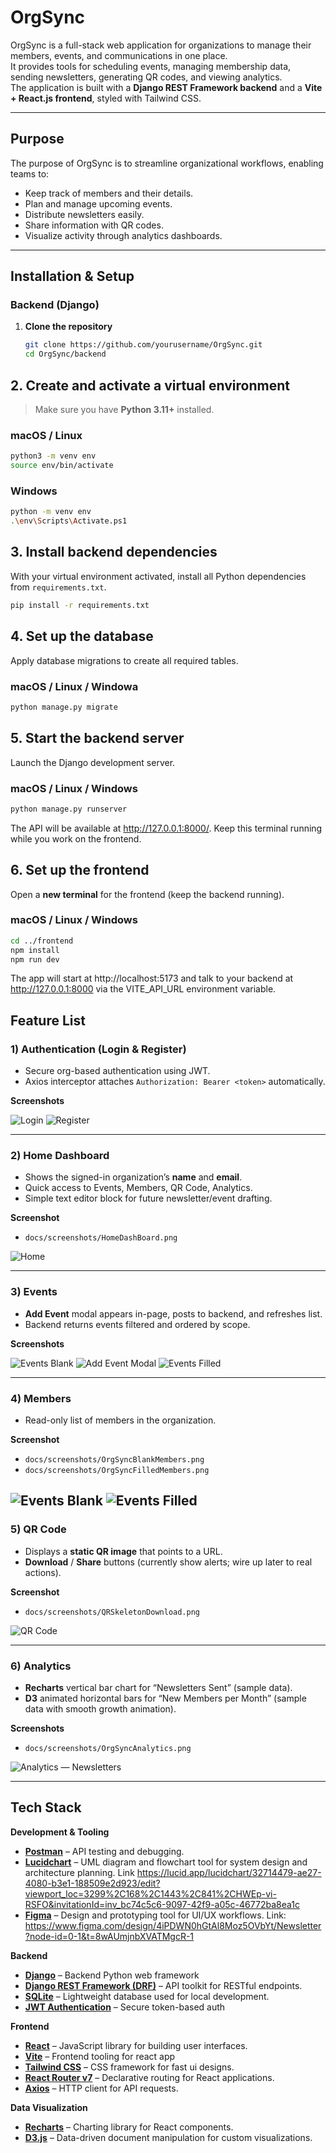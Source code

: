 # OrgSync

OrgSync is a full-stack web application for organizations to manage their members, events, and communications in one place.  
It provides tools for scheduling events, managing membership data, sending newsletters, generating QR codes, and viewing analytics.  
The application is built with a **Django REST Framework backend** and a **Vite + React.js frontend**, styled with Tailwind CSS.

---

##  Purpose
The purpose of OrgSync is to streamline organizational workflows, enabling teams to:
- Keep track of members and their details.
- Plan and manage upcoming events.
- Distribute newsletters easily.
- Share information with QR codes.
- Visualize activity through analytics dashboards.

---

## Installation & Setup

### Backend (Django)
1. **Clone the repository**
   ```bash
   git clone https://github.com/yourusername/OrgSync.git
   cd OrgSync/backend

## 2. Create and activate a virtual environment

> Make sure you have **Python 3.11+** installed.

### macOS / Linux
```bash
python3 -m venv env
source env/bin/activate
```
### Windows
```bash
python -m venv env
.\env\Scripts\Activate.ps1
```

## 3. Install backend dependencies

With your virtual environment activated, install all Python dependencies from `requirements.txt`.

```bash
pip install -r requirements.txt
```

## 4. Set up the database

Apply database migrations to create all required tables.

### macOS / Linux / Windowa
```bash
python manage.py migrate
```

## 5. Start the backend server

Launch the Django development server.

### macOS / Linux / Windows
```bash
python manage.py runserver
```

The API will be available at http://127.0.0.1:8000/.
Keep this terminal running while you work on the frontend.

## 6. Set up the frontend

Open a **new terminal** for the frontend (keep the backend running).

### macOS / Linux / Windows 
```bash
cd ../frontend
npm install
npm run dev
```
The app will start at http://localhost:5173 and talk to your backend at http://127.0.0.1:8000 via the VITE_API_URL environment variable. 


##  Feature List 

### 1) Authentication (Login & Register)
- Secure org-based authentication using JWT.
- Axios interceptor attaches `Authorization: Bearer <token>` automatically.

**Screenshots**

![Login](docs/screenshots/OrgSyncLogin.png)
![Register](docs/screenshots/OrgSyncRegister.png)

---

### 2) Home Dashboard
- Shows the signed-in organization’s **name** and **email**.
- Quick access to Events, Members, QR Code, Analytics.
- Simple text editor block for future newsletter/event drafting.

**Screenshot**
- `docs/screenshots/HomeDashBoard.png`

![Home](docs/screenshots/HomeDashBoard.png)

---

### 3) Events
- **Add Event** modal appears in-page, posts to backend, and refreshes list.
- Backend returns events filtered and ordered by scope.

**Screenshots**

![Events Blank](docs/screenshots/EventsBlank.png)
![Add Event Modal](docs/screenshots/EventAddForm.png)
![Events Filled](docs/screenshots/EventsFilled.png)


---

### 4) Members
- Read-only list of members in the organization.

**Screenshot**
- `docs/screenshots/OrgSyncBlankMembers.png`
- `docs/screenshots/OrgSyncFilledMembers.png`


![Events Blank](docs/screenshots/OrgSyncBlankMembers.png)
![Events Filled](docs/screenshots/OrgSyncFilledMembers.png)
---

### 5) QR Code
- Displays a **static QR image** that points to a URL.
- **Download** / **Share** buttons (currently show alerts; wire up later to real actions).

**Screenshot**
- `docs/screenshots/QRSkeletonDownload.png`

![QR Code](docs/screenshots/QRSkeletonDownload.png)

---

### 6) Analytics
- **Recharts** vertical bar chart for “Newsletters Sent” (sample data).
- **D3** animated horizontal bars for “New Members per Month” (sample data with smooth growth animation).

**Screenshots**
- `docs/screenshots/OrgSyncAnalytics.png`  

![Analytics — Newsletters](docs/screenshots/OrgSyncAnalytics.png)

---

## Tech Stack

**Development & Tooling**
- **[Postman](https://www.postman.com/)** – API testing and debugging.
- **[Lucidchart](https://www.lucidchart.com/)** – UML diagram and flowchart tool for system design and architecture planning.
  Link https://lucid.app/lucidchart/32714479-ae27-4080-b3e1-188509e2d923/edit?viewport_loc=3299%2C168%2C1443%2C841%2CHWEp-vi-RSFO&invitationId=inv_bc74c5c6-9097-42f9-a05c-46772ba8ea1c
- **[Figma](https://figma.com/)** – Design and prototyping tool for UI/UX workflows.
  Link: https://www.figma.com/design/4iPDWN0hGtAl8Moz5OVbYt/Newsletter?node-id=0-1&t=8wAUmjnbXVATMgcR-1

**Backend**
- **[Django](https://www.djangoproject.com/)** – Backend Python web framework 
- **[Django REST Framework (DRF)](https://www.django-rest-framework.org/)** – API toolkit for RESTful endpoints.
- **[SQLite](https://www.sqlite.org/)** – Lightweight database used for local development.
- **[JWT Authentication](https://django-rest-framework-simplejwt.readthedocs.io/en/latest/)** – Secure token-based auth

**Frontend**
- **[React](https://reactjs.org/)** – JavaScript library for building user interfaces.
- **[Vite](https://vitejs.dev/)** – Frontend tooling for react app
- **[Tailwind CSS](https://tailwindcss.com/)** – CSS framework for fast ui designs.
- **[React Router v7](https://reactrouter.com/)** – Declarative routing for React applications.
- **[Axios](https://axios-http.com/)** – HTTP client for API requests.

**Data Visualization**
- **[Recharts](https://recharts.org/en-US/)** – Charting library for React components.
- **[D3.js](https://d3js.org/)** – Data-driven document manipulation for custom visualizations.














